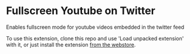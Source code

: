 # Fullscreen Youtube on Twitter
Enables fullscreen mode for youtube videos embedded in the twitter feed

To use this extension, clone this repo and use 'Load unpacked extension' with it, or just install the extension [from the webstore](https://chrome.google.com/webstore/detail/fkjbbblglhfokmilicmlbgoijjlikdep).